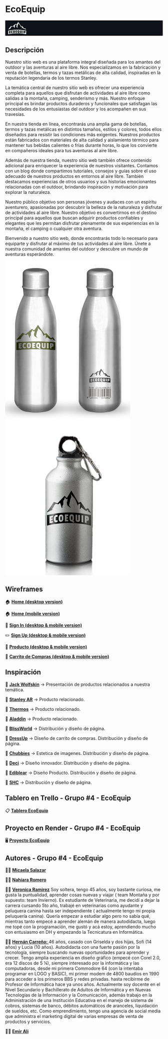 # EcoEquip
![enter image description here](https://github.com/emirchus/grupo_4_ecoquip/blob/main/extrafiles/bannerreadme.jpg)

## Descripción

Nuestro sitio web es una plataforma integral diseñada para los amantes del outdoor y las aventuras al aire libre. Nos especializamos en la fabricación y venta de botellas, termos y tazas metálicas de alta calidad, inspiradas en la reputación legendaria de los termos Stanley.

La temática central de nuestro sitio web es ofrecer una experiencia completa para aquellos que disfrutan de actividades al aire libre como salidas a la montaña, camping, senderismo y más. Nuestro enfoque principal es brindar productos duraderos y funcionales que satisfagan las necesidades de los entusiastas del outdoor y los acompañen en sus travesías.

En nuestra tienda en línea, encontrarás una amplia gama de botellas, termos y tazas metálicas en distintos tamaños, estilos y colores, todos ellos diseñados para resistir las condiciones más exigentes. Nuestros productos están fabricados con materiales de alta calidad y aislamiento térmico para mantener tus bebidas calientes o frías durante horas, lo que los convierte en compañeros ideales para tus aventuras al aire libre.

Además de nuestra tienda, nuestro sitio web también ofrece contenido adicional para enriquecer la experiencia de nuestros visitantes. Contamos con un blog donde compartimos tutoriales, consejos y guías sobre el uso adecuado de nuestros productos en entornos al aire libre. También destacamos experiencias de otros usuarios y sus historias emocionantes relacionadas con el outdoor, brindando inspiración y motivación para explorar la naturaleza.

Nuestro público objetivo son personas jóvenes y audaces con un espíritu aventurero, apasionadas por descubrir la belleza de la naturaleza y disfrutar de actividades al aire libre. Nuestro objetivo es convertirnos en el destino principal para aquellos que buscan adquirir productos confiables y elegantes que les permitan disfrutar plenamente de sus experiencias en la montaña, el camping o cualquier otra aventura.

Bienvenido a nuestro sitio web, donde encontrarás todo lo necesario para equiparte y disfrutar al máximo de tus actividades al aire libre. Únete a nuestra comunidad de amantes del outdoor y descubre un mundo de aventuras esperándote.

![enter image description here](https://raw.githubusercontent.com/emirchus/grupo_4_ecoquip/main/extrafiles/botella%20eco%20copia.png)
![enter image description here](https://raw.githubusercontent.com/emirchus/grupo_4_ecoquip/main/extrafiles/botella_eco.png)


## Wireframes
🏠 <strong><a href="https://raw.githubusercontent.com/emirchus/grupo_4_ecoquip/main/wireframes/EcoEquip%20-%20Home%20Desktop.pdf">Home (desktop version)</a></strong>

🏠 <strong><a href="https://raw.githubusercontent.com/emirchus/grupo_4_ecoquip/main/wireframes/EcoEquip%20-%20Home%20Mobile.pdf">Home (mobile version)</a></strong>

🔑 <strong><a href="https://raw.githubusercontent.com/emirchus/grupo_4_ecoquip/main/wireframes/EcoEquip%20-%20Sign%20In%20Desktop%26Mobile.pdf">Sign In (desktop & mobile version)</a></strong>

✏️ <strong><a href="https://raw.githubusercontent.com/emirchus/grupo_4_ecoquip/main/wireframes/EcoEquip%20-%20Sign%20Up%20Desktop%26Mobile.pdf">Sign Up (desktop & mobile version)</a></strong>

🧴 <strong><a href="https://raw.githubusercontent.com/emirchus/grupo_4_ecoquip/main/wireframes/EcoEquip%20-%20Producto%20Desktop%26Mobile.pdf"> Producto (desktop & mobile version)</a></strong>

🛒 <strong><a href="https://raw.githubusercontent.com/emirchus/grupo_4_ecoquip/main/wireframes/EcoEquip%20-%20Carrito%20Desktop%26Mobile.pdf">Carrito de Compras (desktop & mobile version)</a></strong>

## Inspiración
🚀 <strong><a href="https://www.jack-wolfskin.com/">Jack Wolfskin</a></strong> → Presentación de productos relacionados a nuestra temática.

🚀 <strong><a href="https://www.stanley-pmi.com.ar/">Stanley AR</a></strong> → Producto relacionado.

🚀 <strong><a href="https://thermos.com/">Thermos</a></strong> → Producto relacionado.

🚀 <strong><a href="https://aladdin-sustain.com/">Aladdin</a></strong> → Producto relacionado.

🚀 <strong><a href="https://www.blissworld.com/">BlissWorld</a></strong> → Distribución y diseño de página.

🚀 <strong><a href="https://shopdressup.com/">DressUp</a></strong> → Diseño de carrito de compras.  Distribución y diseño de página.

🚀 <strong><a href="https://www.chubbiesshorts.com/">Chubbies</a></strong> → Estetica de imagenes.  Distribución y diseño de página.

🚀 <strong><a href="https://www.decibullz.com/ ">Deci</a></strong> → Diseño innovador. Distribución y diseño de página.

🚀 <strong><a href="https://www.ediblearrangements.com/">Ediblear</a></strong> → Diseño Producto.  Distribución y diseño de página.

🚀 <strong><a href="https://stayhomeclub.com/">SHC</a></strong> → Distribución y diseño de página.

## Tablero en Trello - Grupo #4 - EcoEquip
📋 <strong><a href="https://trello.com/invite/b/Scb6zxY8/ATTI7272b788f3fa90e9d488c6256f3a84252462C99D/ecoequip">Tablero EcoEquip</a></strong>

## Proyecto en Render - Grupo #4 - EcoEquip
🖥️ <strong><a href="https://ecoequip.onrender.com/">Proyecto EcoEquip</a></strong>

## Autores - Grupo #4 - EcoEquip
👩🏻 <strong><a href="https://github.com/micasalazar">Micaela Salazar</a></strong>

👩🏻 <strong><a href="https://github.com/nahiararomero">Nahiara Romero</a></strong>

👩🏻 <strong><a href="https://github.com/RamirezVero">Veronica Ramirez</a></strong>
Soy soltera, tengo 45 años, soy bastante curiosa, me gusta la puntualidad, aprender cosas nuevas y viajar ( team Montaña y por supuesto: team Invierno). Ex estudiante de Veterinaria, me decidí a dejar la carrera cursando 5to año, trabajé en veterinarias como ayudante y peluquera canina hasta ser independiente ( actualmente tengo mi propia peluquería canina). Quería empezar a estudiar algo pero no sabía qué, mientras tanto empecé a aprender alemán de manera autodidacta, luego me topé con la programación, me gustó y acá estoy, aprendiendo mucho con entusiasmo en DH y empezando la Tecnicatura en Informática.

🧑🏻 <strong><a href="https://github.com/hernancarreno01">Hernán Carreño: </a></strong>
46 años, casado con Griselda y dos hijas, Sofi (14 años) y Lucia (10 años).   Autodidacta con una fuerte pasión por la tecnología, siempre buscando nuevas oportunidades para aprender y crecer.   Tengo amplia experiencia en diseño gráfico (empecé con Corel 2.0, era 12 discos de 5 ¼), siempre interesado por la informática y las computadoras, desde mi primera Commodore 64 (con la intentaba programar en LOGO y BASIC), mi primer modem de 4800 baudios en 1990 para acceder a los primeros BBS y redes privadas. hasta recibirme de Profesor de Informática hace ya unos años.   Actualmente soy docente en el Nivel Secundario y Bachillerato de Adultos de Informática y en Nuevas Tecnologías de la Información y la Comunicación, además trabajo en la Administración de una Institución Educativa en el manejo de sistema de cobros, sistemas de banco, débitos automáticos de aranceles, liquidación de sueldos, etc.  Como emprendimiento, tengo una agencia de social media que administra el marketing digital de varias empresas de venta de productos y servicios.

🧑🏻 <strong><a href="https://github.com/emirchus">Emir Ali</a></strong>
